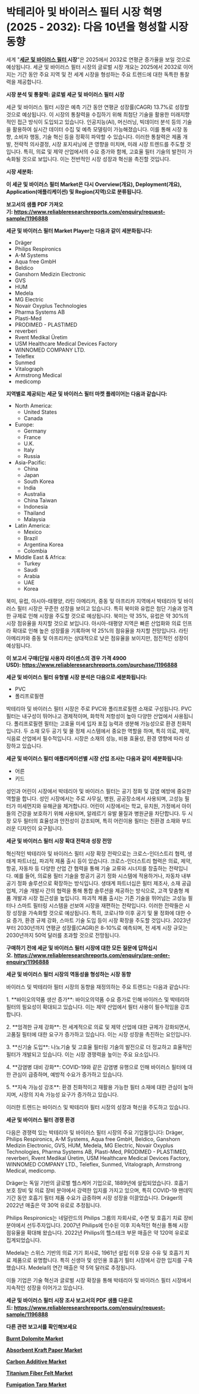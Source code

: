 <p><h1>박테리아 및 바이러스 필터 시장 혁명 (2025 - 2032): 다음 10년을 형성할 시장 동향</h1></p><p>세계 "<strong><a href="https://www.reliableresearchreports.com/bacterial-and-viral-filter-r1196888?utm_campaign=106&utm_medium=8&utm_source=Github&utm_content=ia&utm_term=26012025&utm_id=bacterial-and-viral-filter">세균 및 바이러스 필터&nbsp;</a></strong><strong>시장</strong>"은 2025에서 2032로 연평균 증가율을 보일 것으로 예상됩니다. 세균 및 바이러스 필터 시장의 글로벌 시장 개요는 2025에서 2032로 이어지는 기간 동안 주요 지역 및 전 세계 시장을 형성하는 주요 트렌드에 대한 독특한 통찰력을 제공합니다.</p>
<p><strong>시장 분석 및 통찰력: 글로벌 세균 및 바이러스 필터 시장</strong></p>
<p><p>세균 및 바이러스 필터 시장은 예측 기간 동안 연평균 성장률(CAGR) 13.7%로 성장할 것으로 예상됩니다. 이 시장의 통찰력을 수집하기 위해 최첨단 기술을 활용한 미래지향적인 접근 방식이 도입되고 있습니다. 인공지능(AI), 머신러닝, 빅데이터 분석 등의 기술을 활용하여 실시간 데이터 수집 및 예측 모델링이 가능해졌습니다. 이를 통해 시장 동향, 소비자 행동, 기술 혁신 등을 정확히 파악할 수 있습니다. 이러한 통찰력은 제품 개발, 전략적 의사결정, 시장 포지셔닝에 큰 영향을 미치며, 미래 시장 트렌드를 주도할 것입니다. 특히, 의료 및 제약 산업에서의 수요 증가와 함께, 고효율 필터 기술의 발전이 가속화될 것으로 보입니다. 이는 전반적인 시장 성장과 혁신을 촉진할 것입니다.</p><a href="%7CAUTHORITHY_DOMAIN_URL%7C?utm_campaign=106&utm_medium=8&utm_source=Github&utm_content=ia&utm_term=26012025&utm_id=bacterial-and-viral-filter"></a></p>
<p><strong>시장 세분화:</strong></p>
<p><strong>이 세균 및 바이러스 필터 Market은 다시 Overview(개요), Deployment(개요), Application(애플리케이션) 및 Region(지역)으로 분류됩니다.</strong></p>
<p><strong>보고서의 샘플 PDF 가져오기:&nbsp;<a href="https://www.reliableresearchreports.com/enquiry/request-sample/1196888?utm_campaign=106&utm_medium=8&utm_source=Github&utm_content=ia&utm_term=26012025&utm_id=bacterial-and-viral-filter">https://www.reliableresearchreports.com/enquiry/request-sample/1196888</a></strong><strong></strong></p>
<p><strong>세균 및 바이러스 필터 Market Player는 다음과 같이 세분화됩니다:</strong></p>
<p><ul><li>Dräger</li><li>Philips Respironics</li><li>A-M Systems</li><li>Aqua free GmbH</li><li>Beldico</li><li>Ganshorn Medizin Electronic</li><li>GVS</li><li>HUM</li><li>Medela</li><li>MG Electric</li><li>Novair Oxyplus Technologies</li><li>Pharma Systems AB</li><li>Plasti-Med</li><li>PRODIMED - PLASTIMED</li><li>reverberi</li><li>Rvent Medikal Üretim</li><li>USM Healthcare Medical Devices Factory</li><li>WINNOMED COMPANY LTD.</li><li>Teleflex</li><li>Sunmed</li><li>Vitalograph</li><li>Armstrong Medical</li><li>medicomp</li></ul></p>
<p><strong>지역별로 제공되는 세균 및 바이러스 필터 마켓 플레이어는 다음과 같습니다:</strong></p>
<p><ul>
    <li>
        North America:
        <ul>
            <li>United States</li>
            <li>Canada</li>
        </ul>
    </li>
    <li>
        Europe:
        <ul>
            <li>Germany</li>
            <li>France</li>
            <li>U.K.</li>
            <li>Italy</li>
            <li>Russia</li>
        </ul>
    </li>
    <li>
        Asia-Pacific:
        <ul>
            <li>China</li>
            <li>Japan</li>
            <li>South Korea</li>
            <li>India</li>
            <li>Australia</li>
            <li>China Taiwan</li>
            <li>Indonesia</li>
            <li>Thailand</li>
            <li>Malaysia</li>
        </ul>
    </li>
    <li>
        Latin America:
        <ul>
            <li>Mexico</li>
            <li>Brazil</li>
            <li>Argentina Korea</li>
            <li>Colombia</li>
        </ul>
    </li>
    <li>
        Middle East & Africa:
        <ul>
            <li>Turkey</li>
            <li>Saudi</li>
            <li>Arabia</li>
            <li>UAE</li>
            <li>Korea</li>
        </ul>
    </li>
    </ul></p>
<p><p>북미, 유럽, 아시아-태평양, 라틴 아메리카, 중동 및 아프리카 지역에서 박테리아 및 바이러스 필터 시장은 꾸준한 성장을 보이고 있습니다. 특히 북미와 유럽은 첨단 기술과 엄격한 규제로 인해 시장을 주도할 것으로 예상됩니다. 북미는 약 35%, 유럽은 약 30%의 시장 점유율을 차지할 것으로 보입니다. 아시아-태평양 지역은 빠른 산업화와 의료 인프라 확대로 인해 높은 성장률을 기록하며 약 25%의 점유율을 차지할 전망입니다. 라틴 아메리카와 중동 및 아프리카는 상대적으로 낮은 점유율을 보이지만, 점진적인 성장이 예상됩니다.</p></p>
<p><strong>이 보고서 구매(단일 사용자 라이센스의 경우 가격 4900 USD):&nbsp;<a href="https://www.reliableresearchreports.com/purchase/1196888?utm_campaign=106&utm_medium=8&utm_source=Github&utm_content=ia&utm_term=26012025&utm_id=bacterial-and-viral-filter">https://www.reliableresearchreports.com/purchase/1196888</a></strong></p>
<p><strong>세균 및 바이러스 필터 유형별 시장 분석은 다음으로 세분화됩니다:</strong></p>
<p><ul><li>PVC</li><li>폴리프로필렌</li></ul></p>
<p><p>박테리아 및 바이러스 필터 시장은 주로 PVC와 폴리프로필렌 소재로 구성됩니다. PVC 필터는 내구성이 뛰어나고 경제적이며, 화학적 저항성이 높아 다양한 산업에서 사용됩니다. 폴리프로필렌 필터는 고효율 미세 입자 포집 능력과 생분해 가능성으로 환경 친화적입니다. 두 소재 모두 공기 및 물 정제 시스템에서 중요한 역할을 하며, 특히 의료, 제약, 식음료 산업에서 필수적입니다. 시장은 소재의 성능, 비용 효율성, 환경 영향에 따라 성장하고 있습니다.</p></p>
<p><strong>세균 및 바이러스 필터 애플리케이션별 시장 산업 조사는 다음과 같이 세분화됩니다:</strong></p>
<p><ul><li>어른</li><li>키드</li></ul></p>
<p><p>성인과 어린이 시장에서 박테리아 및 바이러스 필터는 공기 정화 및 감염 예방에 중요한 역할을 합니다. 성인 시장에서는 주로 사무실, 병원, 공공장소에서 사용되며, 고성능 필터가 미세먼지와 유해균을 제거합니다. 어린이 시장에서는 학교, 유치원, 가정에서 아이들의 건강을 보호하기 위해 사용되며, 알레르기 유발 물질과 병원균을 차단합니다. 두 시장 모두 필터의 효율성과 안전성이 강조되며, 특히 어린이용 필터는 친환경 소재와 부드러운 디자인이 요구됩니다.</p></p>
<p><strong>세균 및 바이러스 필터 시장 확대 전략과 성장 전망</strong></p>
<p><p>혁신적인 박테리아 및 바이러스 필터 시장 확장 전략으로는 크로스-인더스트리 협력, 생태계 파트너십, 파괴적 제품 출시 등이 있습니다. 크로스-인더스트리 협력은 의료, 제약, 항공, 자동차 등 다양한 산업 간 협력을 통해 기술 교류와 시너지를 창출하는 전략입니다. 예를 들어, 의료용 필터 기술을 항공기 공기 정화 시스템에 적용하거나, 자동차 내부 공기 정화 솔루션으로 확장하는 방식입니다. 생태계 파트너십은 필터 제조사, 소재 공급업체, 기술 개발사 간의 협력을 통해 통합 솔루션을 제공하는 방식으로, 고객 맞춤형 제품 개발과 시장 접근성을 높입니다. 파괴적 제품 출시는 기존 기술을 뛰어넘는 고성능 필터나 스마트 필터링 시스템을 선보여 시장을 재편하는 전략입니다. 이러한 전략들은 시장 성장을 가속화할 것으로 예상됩니다. 특히, 코로나19 이후 공기 및 물 정화에 대한 수요 증가, 환경 규제 강화, 스마트 기술 도입 등이 시장 확장을 주도할 것입니다. 2023년부터 2030년까지 연평균 성장률(CAGR)은 8-10%로 예측되며, 전 세계 시장 규모는 2030년까지 50억 달러를 초과할 것으로 전망됩니다.</p></p>
<p><strong>구매하기 전에 세균 및 바이러스 필터 시장에 대한 모든 질문에 답하십시오.&nbsp;<a href="https://www.reliableresearchreports.com/enquiry/pre-order-enquiry/1196888?utm_campaign=106&utm_medium=8&utm_source=Github&utm_content=ia&utm_term=26012025&utm_id=bacterial-and-viral-filter">https://www.reliableresearchreports.com/enquiry/pre-order-enquiry/1196888</a></strong><strong></strong></p>
<p><strong>세균 및 바이러스 필터 시장의 역동성을 형성하는 시장 동향</strong></p>
<p><p>바이러스 및 박테리아 필터 시장의 동향을 재정의하는 주요 트렌드는 다음과 같습니다:</p><p>1. **바이오의약품 생산 증가**: 바이오의약품 수요 증가로 인해 바이러스 및 박테리아 필터의 필요성이 확대되고 있습니다. 이는 제약 산업에서 필터 사용이 필수적임을 강조합니다.</p><p>2. **엄격한 규제 강화**: 전 세계적으로 의료 및 제약 산업에 대한 규제가 강화되면서, 고품질 필터에 대한 요구가 증가하고 있습니다. 이는 시장 성장을 촉진하는 요인입니다.</p><p>3. **신기술 도입**: 나노기술 및 고효율 필터링 기술의 발전으로 더 정교하고 효율적인 필터가 개발되고 있습니다. 이는 시장 경쟁력을 높이는 주요 요소입니다.</p><p>4. **감염병 대비 강화**: COVID-19와 같은 감염병 유행으로 인해 바이러스 필터에 대한 관심이 급증하며, 예방적 수요가 증가하고 있습니다.</p><p>5. **지속 가능성 강조**: 환경 친화적이고 재활용 가능한 필터 소재에 대한 관심이 높아지며, 시장의 지속 가능성 요구가 증가하고 있습니다.</p><p>이러한 트렌드는 바이러스 및 박테리아 필터 시장의 성장과 혁신을 주도하고 있습니다.</p></p>
<p><strong>세균 및 바이러스 필터 경쟁 환경</strong></p>
<p><p>다음은 경쟁력 있는 박테리아 및 바이러스 필터 시장의 주요 기업들입니다: Dräger, Philips Respironics, A-M Systems, Aqua free GmbH, Beldico, Ganshorn Medizin Electronic, GVS, HUM, Medela, MG Electric, Novair Oxyplus Technologies, Pharma Systems AB, Plasti-Med, PRODIMED - PLASTIMED, reverberi, Rvent Medikal Üretim, USM Healthcare Medical Devices Factory, WINNOMED COMPANY LTD., Teleflex, Sunmed, Vitalograph, Armstrong Medical, medicomp.</p><p>Dräger는 독일 기반의 글로벌 헬스케어 기업으로, 1889년에 설립되었습니다. 호흡기 보호 장비 및 의료 장비 분야에서 강력한 입지를 가지고 있으며, 특히 COVID-19 팬데믹 기간 동안 호흡기 필터 제품 수요가 급증하며 시장 성장을 이끌었습니다. Dräger의 2022년 매출은 약 30억 유로로 추정됩니다.</p><p>Philips Respironics는 네덜란드의 Philips 그룹의 자회사로, 수면 및 호흡기 치료 장비 분야에서 선두주자입니다. 2007년 Philips에 인수된 이후 지속적인 혁신을 통해 시장 점유율을 확대해 왔습니다. 2022년 Philips의 헬스테크 부문 매출은 약 120억 유로로 집계되었습니다.</p><p>Medela는 스위스 기반의 의료 기기 회사로, 1961년 설립 이후 모유 수유 및 호흡기 치료 제품으로 유명합니다. 특히 신생아 및 성인용 호흡기 필터 시장에서 강한 입지를 구축했습니다. Medela의 연간 매출은 약 5억 달러로 추정됩니다.</p><p>이들 기업은 기술 혁신과 글로벌 시장 확장을 통해 박테리아 및 바이러스 필터 시장에서 지속적인 성장을 이어가고 있습니다.</p></p>
<p><strong>세균 및 바이러스 필터 시장 조사 보고서의 PDF 샘플 다운로드:&nbsp;<a href="https://www.reliableresearchreports.com/enquiry/request-sample/1196888?utm_campaign=106&utm_medium=8&utm_source=Github&utm_content=ia&utm_term=26012025&utm_id=bacterial-and-viral-filter">https://www.reliableresearchreports.com/enquiry/request-sample/1196888</a></strong></p>
<p><strong></strong></p>
<p><strong></strong></p>
<p><strong></strong></p>
<p><strong></strong></p>
<p><strong>다른 관련 보고서를 확인해보세요</strong></p>
<p><strong><p><a href="https://github.com/abbislposival/Market-Research-Report-List-1/blob/main/burnt-dolomite-market.md?utm_campaign=106&utm_medium=8&utm_source=Github&utm_content=ia&utm_term=26012025&utm_id=bacterial-and-viral-filter">Burnt Dolomite Market</a></p><p><a href="https://github.com/lvaill871987/Market-Research-Report-List-1/blob/main/absorbent-kraft-paper-market.md?utm_campaign=106&utm_medium=8&utm_source=Github&utm_content=ia&utm_term=26012025&utm_id=bacterial-and-viral-filter">Absorbent Kraft Paper Market</a></p><p><a href="https://github.com/ParvinKhatun77/Market-Research-Report-List-1/blob/main/carbon-additive-market.md?utm_campaign=106&utm_medium=8&utm_source=Github&utm_content=ia&utm_term=26012025&utm_id=bacterial-and-viral-filter">Carbon Additive Market</a></p><p><a href="https://github.com/stephaniwo144/Market-Research-Report-List-1/blob/main/titanium-fiber-felt-market.md?utm_campaign=106&utm_medium=8&utm_source=Github&utm_content=ia&utm_term=26012025&utm_id=bacterial-and-viral-filter">Titanium Fiber Felt Market</a></p><p><a href="https://github.com/tanekacalderon743/Market-Research-Report-List-1/blob/main/fumigation-tarp-market.md?utm_campaign=106&utm_medium=8&utm_source=Github&utm_content=ia&utm_term=26012025&utm_id=bacterial-and-viral-filter">Fumigation Tarp Market</a></p></strong></p>